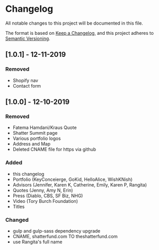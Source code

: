 # Changelog

All notable changes to this project will be documented in this file.

The format is based on [Keep a Changelog](https://keepachangelog.com/en/1.0.0/),
and this project adheres to [Semantic Versioning](https://semver.org/spec/v2.0.0.html).


## [1.0.1] - 12-11-2019
### Removed
- Shopify nav
- Contact form

## [1.0.0] - 12-10-2019
### Removed
- Fatema Hamdani/Kraus Quote
- Shatter Summit page
- Various portfolio logos
- Address and Map
- Deleted CNAME file for https via github

### Added
- this changelog
- Portfolio (KeyConceierge, GoKid, HelloAlice, WishKNish)
- Advisors (Jennifer, Karen K, Catherine, Emily, Karen P, Rangita)
- Quotes (Jenny, Amy N, Erin)
- Press (Diablo, CBS, SF Biz, NHG)
- Video (Tory Burch Foundation)
- Titles

### Changed
- gulp and gulp-sass dependency upgrade
- CNAME, shatterfund.com TO theshatterfund.com
- use Rangita's full name